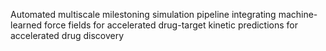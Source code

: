 Automated multiscale milestoning simulation pipeline integrating machine-learned force fields for accelerated drug-target kinetic predictions for accelerated drug discovery
